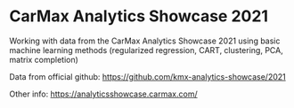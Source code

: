 # CarMax Analytics Showcase 2021
Working with data from the CarMax Analytics Showcase 2021 using basic machine learning methods (regularized regression, CART, clustering, PCA, matrix completion)
 
Data from official github: https://github.com/kmx-analytics-showcase/2021

Other info: https://analyticsshowcase.carmax.com/
